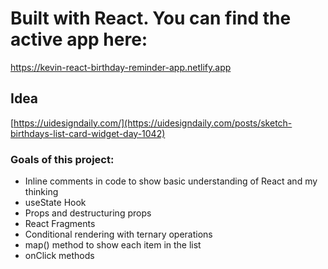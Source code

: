 # Built with React. You can find the active app here:
https://kevin-react-birthday-reminder-app.netlify.app

## Idea

[https://uidesigndaily.com/](https://uidesigndaily.com/posts/sketch-birthdays-list-card-widget-day-1042)

### Goals of this project:

- Inline comments in code to show basic understanding of React and my thinking
- useState Hook
- Props and destructuring props
- React Fragments
- Conditional rendering with ternary operations
- map() method to show each item in the list
- onClick methods
